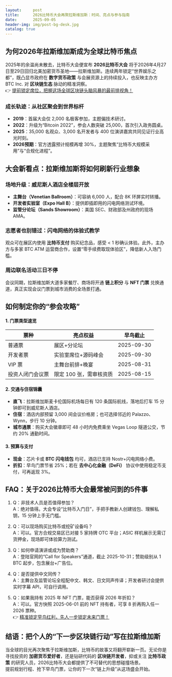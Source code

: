 ```yaml
---
layout:     post
title:      2026比特币大会再聚拉斯维加斯：时间、亮点与参与指南
date:       2025-09-05
header-img: img/post-bg-desk.jpg
catalog: true
---
```


## 为何2026年拉斯维加斯成为全球比特币焦点
2025年的余温尚未散去，比特币大会便宣布 **2026比特币大会** 将于2026年4月27日至29日回归北美加密货币圣地——拉斯维加斯。连续两年锁定“世界娱乐之都”，既凸显市政府在 **数字货币政策** 与会展资源上的持续投入，也反映主办方 BTC Inc. 对 **区块链生态** 脉动的精准洞察。  
👉 [提前锁定席位，把握这场全球区块链头脑风暴的最前排视角！](https://okxdog.com/)

### 成长轨迹：从社区聚会到世界标杆
- **2019**：首届大会仅 2,000 名极客参加，主题偏技术研讨。  
- **2022**：升级为“Bitcoin 2022”，参会人数突破 25,000，首次引入政务圆桌。  
- **2025**：35,000 名观众、3,000 名开发者与 400 位演讲嘉宾共同见证行业高光时刻。  
- **2026预期**：官方透露预计规模再增 30%，主题聚焦“比特币大规模采用”与“合规化进程”。

## 大会新看点：拉斯维加斯将如何刷新行业想象
### 场地升级：威尼斯人酒店全楼层开放
- **主舞台（Venetian Ballroom）**：可容纳 6,000 人，配合 8K 环屏实时转播。  
- **开发者实验室（Expo Hall B）**：提供即插即用的闪电网络测试环境。  
- **监管分论坛（Sands Showroom）**：美国 SEC、财政部及州政府的现场 AMA。

### 志愿者也别错过：闪电网络的体验式教学
观众可在展区内使用 **比特币支付** 购买纪念品，感受 < 1 秒确认体验。此外，主办方与多家 BTC ATM 运营商合作，设置“零手续费取现体验区”，降低新人入场门槛。

### 周边联名活动三日不停
会议同期，拉斯维加斯大道多家餐厅、商场将开通 **链上积分** 与 **NFT 门票** 兑换通道，真正实现会议门票到城市消费的全场景打通。

## 如何制定你的“参会攻略”
#### 1. 门票类型速览
| 票种            | 亮点权益           | 早鸟截止 |
|----------------|------------------|---------|
| 普通票          | 展区+分论坛         | 2025-09-30 |
| 开发者票        | 实验室席位+源码峰会    | 2025-09-30 |
| VIP 票         | 主舞台前排+晚宴       | 2025-08-31 |
| 投资人闭门会议票 | 限定 100 张，需审核资质 | 2025-08-15 |

#### 2. 交通与住宿锦囊
- **直飞**：拉斯维加斯麦卡伦国际机场每日有 120 条国际航线，落地后打车 15 分钟即可到威尼斯人酒店。  
- **住宿**：酒店内部预留 3,000 间会议价格房；也可选择邻近的 Palazzo、Wynn，步行 10 分钟。  
- **城市通票**：购买大会徽章即可 48 小时内免费乘坐 Vegas Loop 隧道公交，节约 20% 通勤时间。

#### 3. 预算与支付
- **现金**：芯片卡或 **BTC 闪电钱包** 均可，酒店已支持 Nostr+闪电网络小费。  
- **折扣**：早鸟门票节省 25%；若在 **去中心化金融（DeFi）** 协议中使用稳定币支付，可再返现 3%。

## FAQ：关于2026比特币大会最常被问到的5件事
1. Q：非技术人员是否值得参加？  
   A：绝对值得。大会专设“比特币入门日”，手把手教新人创建钱包、理解私钥，15 分钟上手无门槛。

2. Q：可以现场购买比特币或挖矿设备吗？  
   A：可以。官方合规交易区已对接 5 家持牌 OTC 平台；ASIC 样机展示无需订货押金，现场即可体验算力测试。

3. Q：如何申请演讲或成为赞助商？  
   A：登陆官网的“Call for Speakers”通道，截止 2025-10-31；赞助级别从 1 BTC 起步，包含展台+广告位。

4. Q：是否提供中文同传？  
   A：主舞台及监管论坛全程配中文、韩文、日文同声传译；开发者研讨会提供实时字幕 API，可自行调用。

5. Q：如果我持有 2025 年 NFT 门票，能否获得 2026 年折扣？  
   A：可以。官方快照 2025-06-01 前的 NFT 持有者，可享 8 折再购入任一 2026 票种。  
👉 [精准锁定早鸟红利，先人一步锁定未来门票！](https://okxdog.com/)

## 结语：把个人的“下一步区块链行动”写在拉斯维加斯
当全球的目光再次聚焦于拉斯维加斯，比特币的故事又将翻开崭新一页。无论你是寻找投资的 **加密货币爱好者**，还是钻研代码的 **区块链开发者**，抑或关注 **比特币政策** 的研究人员，2026比特币大会都提供了不可替代的思想碰撞场景。  
提前规划行程、抢下早鸟门票，让你的下一次“链上升级”从这场盛会开始。